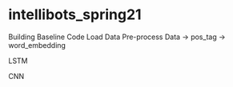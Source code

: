 # intellibots_spring21

Building Baseline Code
Load Data
Pre-process Data
-> pos_tag
-> word_embedding

LSTM

CNN
